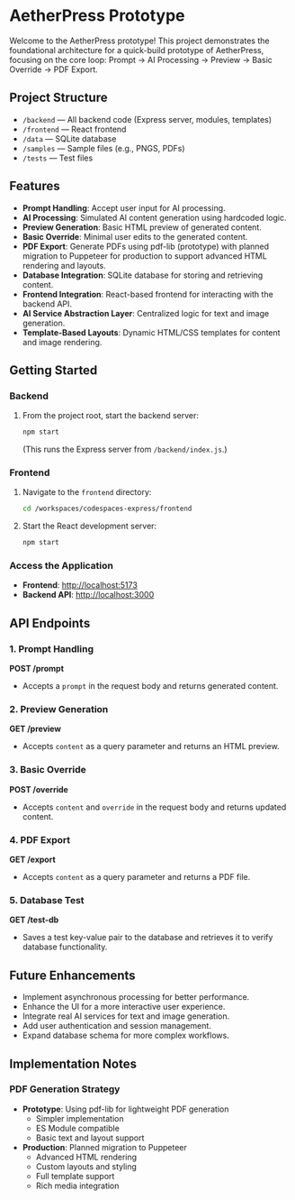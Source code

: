 # AetherPress Prototype

Welcome to the AetherPress prototype! This project demonstrates the foundational architecture for a quick-build prototype of AetherPress, focusing on the core loop: Prompt -> AI Processing -> Preview -> Basic Override -> PDF Export.

## Project Structure

- `/backend` — All backend code (Express server, modules, templates)
- `/frontend` — React frontend
- `/data` — SQLite database
- `/samples` — Sample files (e.g., PNGS, PDFs)
- `/tests` — Test files

## Features

- **Prompt Handling**: Accept user input for AI processing.
- **AI Processing**: Simulated AI content generation using hardcoded logic.
- **Preview Generation**: Basic HTML preview of generated content.
- **Basic Override**: Minimal user edits to the generated content.
- **PDF Export**: Generate PDFs using pdf-lib (prototype) with planned migration to Puppeteer for production to support advanced HTML rendering and layouts.
- **Database Integration**: SQLite database for storing and retrieving content.
- **Frontend Integration**: React-based frontend for interacting with the backend API.
- **AI Service Abstraction Layer**: Centralized logic for text and image generation.
- **Template-Based Layouts**: Dynamic HTML/CSS templates for content and image rendering.

## Getting Started

### Backend

1. From the project root, start the backend server:
   ```bash
   npm start
   ```
   (This runs the Express server from `/backend/index.js`.)

### Frontend

1. Navigate to the `frontend` directory:
   ```bash
   cd /workspaces/codespaces-express/frontend
   ```
2. Start the React development server:
   ```bash
   npm start
   ```

### Access the Application

- **Frontend**: [http://localhost:5173](http://localhost:5173)
- **Backend API**: [http://localhost:3000](http://localhost:3000)

## API Endpoints

### 1. Prompt Handling

**POST /prompt**

- Accepts a `prompt` in the request body and returns generated content.

### 2. Preview Generation

**GET /preview**

- Accepts `content` as a query parameter and returns an HTML preview.

### 3. Basic Override

**POST /override**

- Accepts `content` and `override` in the request body and returns updated content.

### 4. PDF Export

**GET /export**

- Accepts `content` as a query parameter and returns a PDF file.

### 5. Database Test

**GET /test-db**

- Saves a test key-value pair to the database and retrieves it to verify database functionality.

## Future Enhancements

- Implement asynchronous processing for better performance.
- Enhance the UI for a more interactive user experience.
- Integrate real AI services for text and image generation.
- Add user authentication and session management.
- Expand database schema for more complex workflows.

## Implementation Notes

### PDF Generation Strategy

- **Prototype**: Using pdf-lib for lightweight PDF generation
  - Simpler implementation
  - ES Module compatible
  - Basic text and layout support
- **Production**: Planned migration to Puppeteer
  - Advanced HTML rendering
  - Custom layouts and styling
  - Full template support
  - Rich media integration
